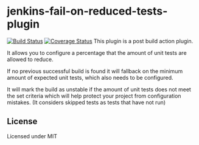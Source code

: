 # jenkins-fail-on-reduced-tests-plugin 
[![Build Status](https://travis-ci.org/nurk/jenkins-fail-on-reduced-tests-plugin.svg?branch=master)](https://travis-ci.org/nurk/jenkins-fail-on-reduced-tests-plugin) [![Coverage Status](https://coveralls.io/repos/github/nurk/jenkins-fail-on-reduced-tests-plugin/badge.svg?branch=master)](https://coveralls.io/github/nurk/jenkins-fail-on-reduced-tests-plugin?branch=master)
This plugin is a post build action plugin.

It allows you to configure a percentage that the amount of unit tests are allowed to reduce.

If no previous successful build is found it will fallback on the minimum amount of expected unit tests, which also needs to be configured.

It will mark the build as unstable if the amount of unit tests does not meet the set criteria which will help protect your project from configuration mistakes.
(It considers skipped tests as tests that have not run)


## License

Licensed under MIT